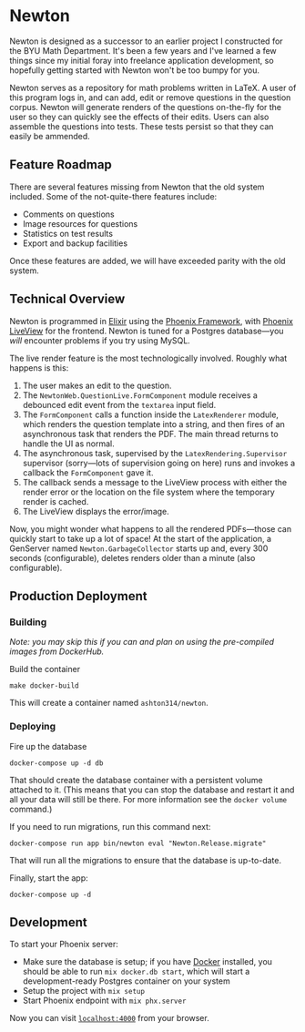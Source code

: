 # Newton

Newton is designed as a successor to an earlier project I constructed
for the BYU Math Department. It's been a few years and I've learned a
few things since my initial foray into freelance application
development, so hopefully getting started with Newton won't be too
bumpy for you.

Newton serves as a repository for math problems written in LaTeX. A
user of this program logs in, and can add, edit or remove questions in
the question corpus. Newton will generate renders of the questions
on-the-fly for the user so they can quickly see the effects of their
edits. Users can also assemble the questions into tests. These tests
persist so that they can easily be ammended.

## Feature Roadmap

There are several features missing from Newton that the old system
included. Some of the not-quite-there features include:

 - Comments on questions
 - Image resources for questions
 - Statistics on test results
 - Export and backup facilities

Once these features are added, we will have exceeded parity with the
old system.

## Technical Overview

Newton is programmed in [Elixir](https://elixir-lang.org) using the
[Phoenix Framework](https://www.phoenixframework.org/), with [Phoenix
LiveView](https://github.com/phoenixframework/phoenix_live_view) for
the frontend. Newton is tuned for a Postgres database—you *will*
encounter problems if you try using MySQL.

The live render feature is the most technologically involved. Roughly
what happens is this:

 1. The user makes an edit to the question.
 2. The `NewtonWeb.QuestionLive.FormComponent` module receives a
    debounced edit event from the `textarea` input field.
 3. The `FormComponent` calls a function inside the `LatexRenderer`
    module, which renders the question template into a string, and
    then fires of an asynchronous task that renders the PDF. The main
    thread returns to handle the UI as normal.
 4. The asynchronous task, supervised by the
    `LatexRendering.Supervisor` supervisor (sorry—lots of supervision
    going on here) runs and invokes a callback the `FormComponent`
    gave it.
 5. The callback sends a message to the LiveView process with either
    the render error or the location on the file system where the
    temporary render is cached.
 6. The LiveView displays the error/image.

Now, you might wonder what happens to all the rendered PDFs—those can
quickly start to take up a lot of space! At the start of the
application, a GenServer named `Newton.GarbageCollector` starts up
and, every 300 seconds (configurable), deletes renders older than a
minute (also configurable).

## Production Deployment

### Building

*Note: you may skip this if you can and plan on using the pre-compiled
images from DockerHub.*

Build the container

    make docker-build

This will create a container named `ashton314/newton`.

### Deploying

Fire up the database

    docker-compose up -d db

That should create the database container with a persistent volume
attached to it. (This means that you can stop the database and restart
it and all your data will still be there. For more information see the
`docker volume` command.)

If you need to run migrations, run this command next:

    docker-compose run app bin/newton eval "Newton.Release.migrate"

That will run all the migrations to ensure that the database is
up-to-date.

Finally, start the app:

    docker-compose up -d

## Development

To start your Phoenix server:

 - Make sure the database is setup; if you have
   [Docker](https://docker.com) installed, you should be able to run
   `mix docker.db start`, which will start a development-ready
   Postgres container on your system
 - Setup the project with `mix setup`
 - Start Phoenix endpoint with `mix phx.server`

Now you can visit [`localhost:4000`](http://localhost:4000) from your browser.

